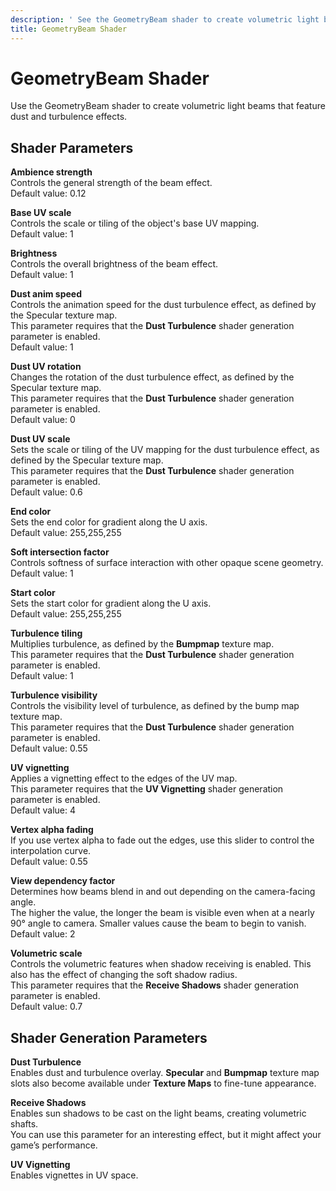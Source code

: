 ```yaml
---
description: ' See the GeometryBeam shader to create volumetric light beams for &ALYlong;. '
title: GeometryBeam Shader
---
```

# GeometryBeam Shader<a name="shader-ref-geometrybeam"></a>

Use the GeometryBeam shader to create volumetric light beams that feature dust and turbulence effects\. 

## Shader Parameters<a name="shader-ref-geometrybeam-shader-parameters"></a>

**Ambience strength**  
Controls the general strength of the beam effect\.  
Default value: 0\.12

**Base UV scale**  
Controls the scale or tiling of the object's base UV mapping\.  
Default value: 1

**Brightness**  
Controls the overall brightness of the beam effect\.  
Default value: 1

**Dust anim speed**  
Controls the animation speed for the dust turbulence effect, as defined by the Specular texture map\.  
This parameter requires that the **Dust Turbulence** shader generation parameter is enabled\.  
Default value: 1

**Dust UV rotation**  
Changes the rotation of the dust turbulence effect, as defined by the Specular texture map\.  
This parameter requires that the **Dust Turbulence** shader generation parameter is enabled\.  
Default value: 0

**Dust UV scale**  
Sets the scale or tiling of the UV mapping for the dust turbulence effect, as defined by the Specular texture map\.  
This parameter requires that the **Dust Turbulence** shader generation parameter is enabled\.  
Default value: 0\.6

**End color**  
Sets the end color for gradient along the U axis\.  
Default value: 255,255,255

**Soft intersection factor**  
Controls softness of surface interaction with other opaque scene geometry\.  
Default value: 1

**Start color**  
Sets the start color for gradient along the U axis\.  
Default value: 255,255,255

**Turbulence tiling**  
Multiplies turbulence, as defined by the **Bumpmap** texture map\.  
This parameter requires that the **Dust Turbulence** shader generation parameter is enabled\.  
Default value: 1

**Turbulence visibility**  
Controls the visibility level of turbulence, as defined by the bump map texture map\.  
This parameter requires that the **Dust Turbulence** shader generation parameter is enabled\.  
Default value: 0\.55

**UV vignetting**  
Applies a vignetting effect to the edges of the UV map\.  
This parameter requires that the **UV Vignetting** shader generation parameter is enabled\.  
Default value: 4

**Vertex alpha fading**  
If you use vertex alpha to fade out the edges, use this slider to control the interpolation curve\.  
Default value: 0\.55

**View dependency factor**  
Determines how beams blend in and out depending on the camera\-facing angle\.  
The higher the value, the longer the beam is visible even when at a nearly 90° angle to camera\. Smaller values cause the beam to begin to vanish\.  
Default value: 2

**Volumetric scale**  
Controls the volumetric features when shadow receiving is enabled\. This also has the effect of changing the soft shadow radius\.  
This parameter requires that the **Receive Shadows** shader generation parameter is enabled\.  
Default value: 0\.7

## Shader Generation Parameters<a name="shader-ref-geometrybeam-shader-generation-parameters"></a>

**Dust Turbulence**  
Enables dust and turbulence overlay\. **Specular** and **Bumpmap** texture map slots also become available under **Texture Maps** to fine\-tune appearance\.

**Receive Shadows**  
Enables sun shadows to be cast on the light beams, creating volumetric shafts\.  
You can use this parameter for an interesting effect, but it might affect your game’s performance\. 

**UV Vignetting**  
Enables vignettes in UV space\.